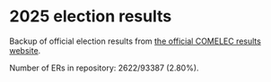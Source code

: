 # 2025 election results

Backup of official election results from [the official COMELEC results website](https://2025electionresults.comelec.gov.ph).

Number of ERs in repository: 2622/93387 (2.80%).
